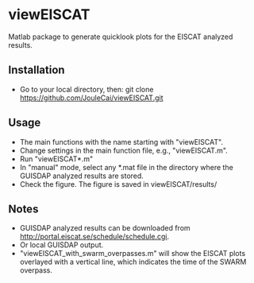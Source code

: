 # viewEISCAT

Matlab package to generate quicklook plots for the EISCAT analyzed results.

## Installation
* Go to your local directory, then:
    git clone https://github.com/JouleCai/viewEISCAT.git


## Usage
* The main functions with the name starting with "viewEISCAT".
* Change settings in the main function file, e.g., "viewEISCAT.m".
* Run "viewEISCAT*.m"
* In "manual" mode, select any *.mat file in the directory where the GUISDAP analyzed results are stored.
* Check the figure. The figure is saved in viewEISCAT/results/

## Notes
* GUISDAP analyzed results can be downloaded from http://portal.eiscat.se/schedule/schedule.cgi.
* Or local GUISDAP output.
* "viewEISCAT_with_swarm_overpasses.m" will show the EISCAT plots overlayed with a vertical line, which indicates the time of the SWARM overpass.
